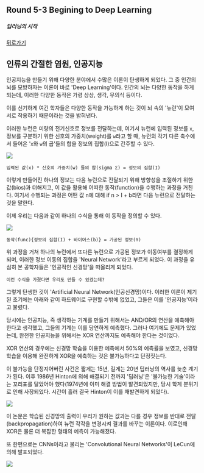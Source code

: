 ## Round 5-3 Begining to Deep Learning

##### 딥러닝의 시작

[뒤로가기](/machine_learning/README.md)

## 인류의 간절한 염원, 인공지능

인공지능을 만들기 위해 다양한 분야에서 수많은 이론이 탄생하게 되었다. 그 중 인간의 뇌를 모방하자는 이론이 바로 'Deep Learning'이다. 인간의 뇌는 다양한 동작을 하게 되는데, 이러한 다양한 동작은 가령 상상, 생각, 무의식 등이다.  

이를 신기하게 여긴 학자들은 다양한 동작을 가능하게 하는 것이 뇌 속의 '뉴런'이 모여 서로 작용하기 때문이라는 것을 밝혀낸다.  

이러한 뉴런은 미량의 전기신호로 정보를 전달하는데, 여기서 뉴런에 입력된 정보를 `x`, 정보를 구분하기 위한 신호의 가중치(weight)를 `w`라고 할 때, 뉴런의 각기 다른 촉수에서 들어온 '`x`와 `w`의 곱'들의 합을 정보의 집합(I)으로 간주할 수 있다.    


![](https://github.com/rjs1197/ml_study/blob/master/assets/1st_week_1.png)

```
입력된 값(x) * 신호의 가중치(w) 들의 합(sigma Σ) = 정보의 집합(I)
```

이렇게 만들어진 하나의 정보는 다음 뉴런으로 전달되기 위해 방향성을 조절하기 위한 값(bios)과 더해지고, 이 값을 활용해 어떠한 동작(function)을 수행하는 과정을 거친다. 여기서 수행되는 과정은 어떤 값 n에 대해 if n > I + b라면 다음 뉴런으로 전달하는 것을 말한다.  

이제 우리는 다음과 같이 하나의 수식을 통해 이 동작을 정의할 수 있다.  

![](https://github.com/rjs1197/ml_study/blob/master/assets/1st_week_2.png)

```
동작(func){정보의 집합(I) + 바이어스(b)} = 가공된 정보(Y)
```

위 과정을 거쳐 하나의 뉴런에서 또다른 뉴런으로 가공된 정보가 이동여부를 결정하게 되며, 이러한 정보 이동의 집합을 'Neural Network'라고 부르게 되었다. 이 과정을 유심히 본 공학자들은 '인공적인 신경망'을 떠올리게 되었다.  

```
이런 수식을 가졌다면 우리도 만들 수 있겠는데?
```

그렇게 탄생한 것이 'Artificial Neural Network(인공신경망)이다. 이러한 이론이 제기된 초기에는 아래와 같이 하드웨어로 구현할 수밖에 없었고, 그들은 이를 '인공지능'이라고 불렀다.  

당시에는 인공지능, 즉 생각하는 기계를 만들기 위해서는 AND/OR의 연산을 예측해야 한다고 생각했고, 그들의 기계는 이를 당연하게 예측했다. 그러나 여기에도 문제가 있었는데, 완전한 인공지능을 위해서는 XOR 연산까지도 예측해야 한다는 것이었다.    

XOR 연산의 경우에는 신경망 학습을 이용한 예측에서 50%의 예측률을 보였고, 신경망 학습을 이용해 완전하게 XOR을 예측하는 것은 불가능하다고 단정짓는다.  

이 불가능을 단정지어버린 사건은 짧게는 15년, 길게는 20년 딥러닝의 역사를 늦춘 계기가 된다. 이후 1986년 Hinton에 의해 해결되기 전까지 '딥러닝'은 '불가능한 기술'이라는 꼬리표를 달았어야 했다(1974년에 이미 해결 방법이 발견되었지만, 당시 학계 분위기로 인해 사장되었다. 시간이 흘러 결국 Hinton이 이를 재발견하게 되었다).  

![](https://github.com/rjs1197/ml_study/blob/master/assets/1st_week_3.png)

이 논문은 학습된 신경망의 출력이 우리가 원하는 값과는 다를 경우 정보를 반대로 전달(backpropagation)하여 뉴런 각각을 변경시켜 결과를 바꾸는 이론이다. 이로인해 XOR은 물론 더 복잡한 형태의 예측이 가능해졌다.  

또 한편으로는 CNNs이라고 불리는 'Convolutional Neural Networks'이 LeCun에 의해 발표되었다.  

![](https://github.com/rjs1197/ml_study/blob/master/assets/1st_week_4.png)

